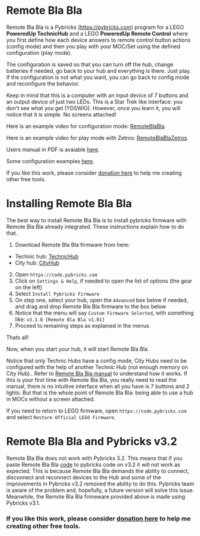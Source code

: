 # Remote Bla Bla

Remote Bla Bla is a Pybricks (https://pybricks.com) program for a LEGO
__PoweredUp TechnicHub__ and a LEGO __PoweredUp Remote Control__ where you
first define how each device answers to remote control button actions
(config mode) and then you play with your MOC/Set using the defined
configuration (play mode).

The configuration is saved so that you can turn off the hub, change
batteries if needed, go back to your hub and everything is there. Just
play. If the configuration is not what you want, you can go back to
config mode and reconfigure the behavior.

Keep in mind that this is a computer with an input device of 7 buttons
and an output device of just two LEDs. This is a Star Trek like
interface: you don't see what you get (YDSWIG).
However, once you learn it, you will notice that it is simple.
No screens attached!

Here is an example video for configuration mode: [RemoteBlaBla](https://youtu.be/Sl9IE1FV5Xk).

Here is an example video for play mode with Zetros: [RemoteBlaBlaZetros](https://youtu.be/I7dKQUzhrtY).

Users manual in PDF is avaiable [here](RemoteBlaBla.pdf).

Some configuration examples [here](SetsModes.md).

If you like this work, please consider [donation here](https://www.paypal.com/donate/?business=RSDKYYLUPRHDQ&no_recurring=1&item_name=Please+donate+to+help+me+continue+this+free+work.%0AThank+you%21&currency_code=EUR) to help me creating other free tools.



# Installing Remote Bla Bla

The best way to install Remote Bla Bla is to install pybricks firmware with Remote Bla Bla already integrated.
These instructions explain how to do that.

1. Download Remote Bla Bla firmware from here:
  * Technic hub: [TechnicHub](firmware/pybricks-technichub-v3.1.0_RemoteBlaBla_v1.01_cyan4.zip)
  * City hub: [CityHub](firmware/pybricks-cityhub-v3.1.0_RemoteBlaBla_v1.01.zip)
2. Open `https://code.pybricks.com`
3. Click on `Settings & Help`, if needed to open the list of options (the gear on the left) 
4. Select `Install Pybricks Firmware`
5. On step one, select your hub, open the `Advanced` box below if needed, and drag and drop Remote Bla Bla firmware to the box below
6. Notice that the menu will say `Custom Firmware Selected`, with something like: `v3.1.0 [Remote Bla Bla v1.01]`
7. Proceed to remaining steps as explained in the menus

Thats all!

Now, when you start your hub, it will start Remote Bla Bla.

Notice that only Technic Hubs have a config mode, City Hubs need to be configured with the help of another Technic Hub (not enough memory on City Hub)..
Refer to [Remote Bla Bla manual](RemoteBlaBla.pdf) to understand how it works.
If this is your first time with Remote Bla Bla, you really need to read the manual, there is no intuitive interface when all you have is 7 buttons and 2 lights.
But that is the whole point of Remote Bla Bla: being able to use a hub in MOCs without a screen attached.

If you need to return to LEGO firmware, open `https://code.pybricks.com` and select `Restore Official LEGO Firmware`.


# Remote Bla Bla and Pybricks v3.2

Remote Bla Bla does not work with Pybricks 3.2.
This means that if you paste Remote Bla Bla [code](RemoteBlaBla.py) to pybricks code on v3.2 it will not work as expected.
This is because Remote Bla Bla demands the ability to connect, disconnect and reconnect devices to the Hub and some of the
improvements in Pybricks v3.2 removed the ability to do this. Pybricks team is aware of the problem and, hopefully, a future
version will solve this issue. Meanwhile, the Remote Bla Bla firmeware provided above is made using Pybricks v3.1.

### If you like this work, please consider [donation here](https://www.paypal.com/donate/?business=RSDKYYLUPRHDQ&no_recurring=1&item_name=Please+donate+to+help+me+continue+this+free+work.%0AThank+you%21&currency_code=EUR) to help me creating other free tools.
